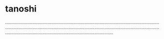 # tanoshi

...............................................................................................................................................................................................................................................................................................................................................